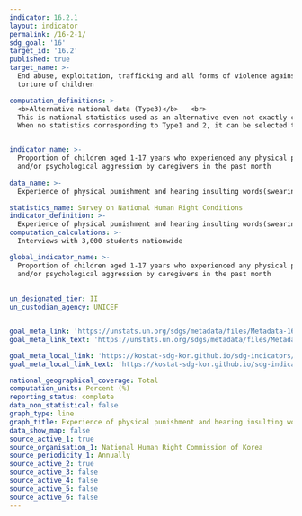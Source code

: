 ```yaml
---
indicator: 16.2.1
layout: indicator
permalink: /16-2-1/
sdg_goal: '16'
target_id: '16.2'
published: true
target_name: >-
  End abuse, exploitation, trafficking and all forms of violence against and
  torture of children

computation_definitions: >-
  <b>Alternative national data (Type3)</b>   <br>
  This is national statistics used as an alternative even not exactly corresponding to UN SDGs indicators. <br>
  When no statistics corresponding to Type1 and 2, it can be selected through consultation with the concerned agencies.


indicator_name: >-
  Proportion of children aged 1-17 years who experienced any physical punishment
  and/or psychological aggression by caregivers in the past month
  
data_name: >-
  Experience of physical punishment and hearing insulting words(swearing)

statistics_name: Survey on National Human Right Conditions
indicator_definition: >-
  Experience of physical punishment and hearing insulting words(swearing) from parents in the previous 12 months
computation_calculations: >-
  Interviews with 3,000 students nationwide 

global_indicator_name: >-
  Proportion of children aged 1-17 years who experienced any physical punishment
  and/or psychological aggression by caregivers in the past month
  
  
un_designated_tier: II
un_custodian_agency: UNICEF


goal_meta_link: 'https://unstats.un.org/sdgs/metadata/files/Metadata-16-02-01.pdf'
goal_meta_link_text: 'https://unstats.un.org/sdgs/metadata/files/Metadata-16-02-01.pdf'

goal_meta_local_link: 'https://kostat-sdg-kor.github.io/sdg-indicators/public/data/Metadata-16-02-01_ENG.pdf'
goal_meta_local_link_text: 'https://kostat-sdg-kor.github.io/sdg-indicators/public/data/Metadata-16-02-01_ENG.pdf'

national_geographical_coverage: Total
computation_units: Percent (%)
reporting_status: complete
data_non_statistical: false
graph_type: line
graph_title: Experience of physical punishment and hearing insulting words(swearing)
data_show_map: false
source_active_1: true
source_organisation_1: National Human Right Commission of Korea
source_periodicity_1: Annually
source_active_2: true
source_active_3: false
source_active_4: false
source_active_5: false
source_active_6: false
---
```

